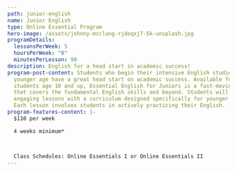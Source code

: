 ```yaml
---
path: junior-english
name: Junior English
type: Online Essential Program
hero-image: /assets/johnny-mcclung-rjdoqxj7-5k-unsplash.jpg
programDetails:
  lessonsPerWeek: 5
  hoursPerWeek: "8"
  minutesPerLesson: 90
description: English for a head start in academic success!
program-post-content: Students who begin their intensive English studies at a
  younger age have a great head start on academic success. Available for
  students age 10 and up, Essential English for Juniors is a fast-moving program
  that covers the fundamental English skills and beyond. Students will enjoy
  engaging lessons with a curriculum designed specifically for younger students.
  Each lesson involves students in actively practicing their English.
program-features-content: |-
  $110 per week

  4 weeks minimum*



  Class Schedules: Online Essentials I or Online Essentials II
---
```

